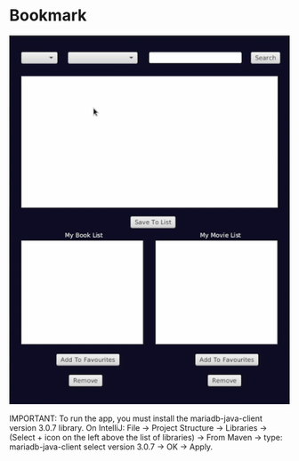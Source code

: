 # Bookmark

<img alt="Bookmark Demo" src="demo_bookmark.gif" >

IMPORTANT: To run the app, you must install the mariadb-java-client version 3.0.7 library. 
            On IntelliJ: File -> Project Structure -> Libraries -> (Select + icon on the left above the list of libraries) -> From Maven -> type: mariadb-java-client
                          select version 3.0.7 -> OK -> Apply.
